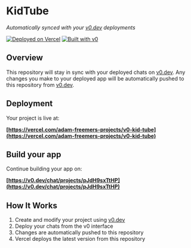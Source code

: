 # KidTube

*Automatically synced with your [v0.dev](https://v0.dev) deployments*

[![Deployed on Vercel](https://img.shields.io/badge/Deployed%20on-Vercel-black?style=for-the-badge&logo=vercel)](https://vercel.com/adam-freemers-projects/v0-kid-tube)
[![Built with v0](https://img.shields.io/badge/Built%20with-v0.dev-black?style=for-the-badge)](https://v0.dev/chat/projects/pJdH9sxTtHP)

## Overview

This repository will stay in sync with your deployed chats on [v0.dev](https://v0.dev).
Any changes you make to your deployed app will be automatically pushed to this repository from [v0.dev](https://v0.dev).

## Deployment

Your project is live at:

**[https://vercel.com/adam-freemers-projects/v0-kid-tube](https://vercel.com/adam-freemers-projects/v0-kid-tube)**

## Build your app

Continue building your app on:

**[https://v0.dev/chat/projects/pJdH9sxTtHP](https://v0.dev/chat/projects/pJdH9sxTtHP)**

## How It Works

1. Create and modify your project using [v0.dev](https://v0.dev)
2. Deploy your chats from the v0 interface
3. Changes are automatically pushed to this repository
4. Vercel deploys the latest version from this repository
